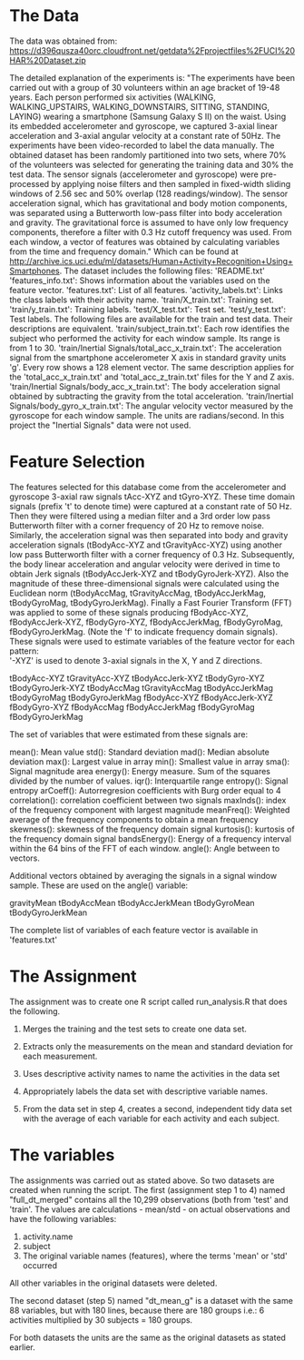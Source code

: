 # The Data

The data was obtained from:
https://d396qusza40orc.cloudfront.net/getdata%2Fprojectfiles%2FUCI%20HAR%20Dataset.zip 

The detailed explanation of the experiments is:
"The experiments have been carried out with a group of 30 volunteers within an age bracket of 19-48 years. Each person performed six activities (WALKING, WALKING_UPSTAIRS, WALKING_DOWNSTAIRS, SITTING, STANDING, LAYING) wearing a smartphone (Samsung Galaxy S II) on the waist. Using its embedded accelerometer and gyroscope, we captured 3-axial linear acceleration and 3-axial angular velocity at a constant rate of 50Hz. The experiments have been video-recorded to label the data manually. The obtained dataset has been randomly partitioned into two sets, where 70% of the volunteers was selected for generating the training data and 30% the test data. 
The sensor signals (accelerometer and gyroscope) were pre-processed by applying noise filters and then sampled in fixed-width sliding windows of 2.56 sec and 50% overlap (128 readings/window). The sensor acceleration signal, which has gravitational and body motion components, was separated using a Butterworth low-pass filter into body acceleration and gravity. The gravitational force is assumed to have only low frequency components, therefore a filter with 0.3 Hz cutoff frequency was used. From each window, a vector of features was obtained by calculating variables from the time and frequency domain."
Which can be found at http://archive.ics.uci.edu/ml/datasets/Human+Activity+Recognition+Using+Smartphones.
The dataset includes the following files:
'README.txt'
'features_info.txt': Shows information about the variables used on the feature vector.
'features.txt': List of all features.
'activity_labels.txt': Links the class labels with their activity name.
'train/X_train.txt': Training set.
'train/y_train.txt': Training labels.
'test/X_test.txt': Test set.
'test/y_test.txt': Test labels.
The following files are available for the train and test data. Their descriptions are equivalent. 
'train/subject_train.txt': Each row identifies the subject who performed the activity for each window sample. Its range is from 1 to 30. 
'train/Inertial Signals/total_acc_x_train.txt': The acceleration signal from the smartphone accelerometer X axis in standard gravity units 'g'. Every row shows a 128 element vector. The same description applies for the 'total_acc_x_train.txt' and 'total_acc_z_train.txt' files for the Y and Z axis. 
'train/Inertial Signals/body_acc_x_train.txt': The body acceleration signal obtained by subtracting the gravity from the total acceleration. 
'train/Inertial Signals/body_gyro_x_train.txt': The angular velocity vector measured by the gyroscope for each window sample. The units are radians/second. 
In this project the "Inertial Signals" data were not used.


# Feature Selection 

The features selected for this database come from the accelerometer and gyroscope 3-axial raw signals tAcc-XYZ and tGyro-XYZ. These time domain signals (prefix 't' to denote time) were captured at a constant rate of 50 Hz. Then they were filtered using a median filter and a 3rd order low pass Butterworth filter with a corner frequency of 20 Hz to remove noise. Similarly, the acceleration signal was then separated into body and gravity acceleration signals (tBodyAcc-XYZ and tGravityAcc-XYZ) using another low pass Butterworth filter with a corner frequency of 0.3 Hz. 
Subsequently, the body linear acceleration and angular velocity were derived in time to obtain Jerk signals (tBodyAccJerk-XYZ and tBodyGyroJerk-XYZ). Also the magnitude of these three-dimensional signals were calculated using the Euclidean norm (tBodyAccMag, tGravityAccMag, tBodyAccJerkMag, tBodyGyroMag, tBodyGyroJerkMag). 
Finally a Fast Fourier Transform (FFT) was applied to some of these signals producing fBodyAcc-XYZ, fBodyAccJerk-XYZ, fBodyGyro-XYZ, fBodyAccJerkMag, fBodyGyroMag, fBodyGyroJerkMag. (Note the 'f' to indicate frequency domain signals). 
These signals were used to estimate variables of the feature vector for each pattern:  
'-XYZ' is used to denote 3-axial signals in the X, Y and Z directions.

tBodyAcc-XYZ
tGravityAcc-XYZ
tBodyAccJerk-XYZ
tBodyGyro-XYZ
tBodyGyroJerk-XYZ
tBodyAccMag
tGravityAccMag
tBodyAccJerkMag
tBodyGyroMag
tBodyGyroJerkMag
fBodyAcc-XYZ
fBodyAccJerk-XYZ
fBodyGyro-XYZ
fBodyAccMag
fBodyAccJerkMag
fBodyGyroMag
fBodyGyroJerkMag

The set of variables that were estimated from these signals are: 

mean(): Mean value
std(): Standard deviation
mad(): Median absolute deviation 
max(): Largest value in array
min(): Smallest value in array
sma(): Signal magnitude area
energy(): Energy measure. Sum of the squares divided by the number of values. 
iqr(): Interquartile range 
entropy(): Signal entropy
arCoeff(): Autorregresion coefficients with Burg order equal to 4
correlation(): correlation coefficient between two signals
maxInds(): index of the frequency component with largest magnitude
meanFreq(): Weighted average of the frequency components to obtain a mean frequency
skewness(): skewness of the frequency domain signal 
kurtosis(): kurtosis of the frequency domain signal 
bandsEnergy(): Energy of a frequency interval within the 64 bins of the FFT of each window.
angle(): Angle between to vectors.

Additional vectors obtained by averaging the signals in a signal window sample. These are used on the angle() variable:

gravityMean
tBodyAccMean
tBodyAccJerkMean
tBodyGyroMean
tBodyGyroJerkMean

The complete list of variables of each feature vector is available in 'features.txt'


# The Assignment

The assignment was to create one R script called run_analysis.R that does the following.
  
1.	Merges the training and the test sets to create one data set.
  
2.	Extracts only the measurements on the mean and standard deviation for each measurement. 
  
3.	Uses descriptive activity names to name the activities in the data set
  
4.	Appropriately labels the data set with descriptive variable names. 
  
5.	From the data set in step 4, creates a second, independent tidy data set with the average 	of each variable for each activity and each subject.


# The variables

The assignments was carried out as stated above. 
So two datasets are created when running the script. 
The first (assignment step 1 to 4) named "full_dt_merged" contains all the 10,299 observations (both from 'test' and 'train'. 
The values are calculations - mean/std - on actual observations and have the following variables:
1)	activity.name
2)	subject
3)	The original variable names (features), where the terms 'mean' or 'std' occurred

All other variables in the original datasets were deleted.

The second dataset (step 5) named "dt_mean_g" is a dataset with the same 88 variables, but with 180 lines, because there are 180 groups 
i.e.: 6 activities multiplied by 30 subjects = 180 groups. 

For both datasets the units are the same as the original datasets as stated earlier.

	
